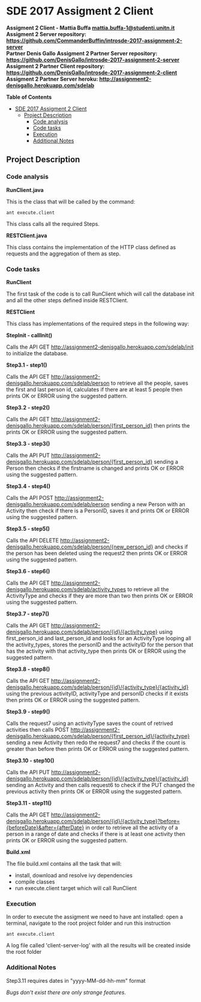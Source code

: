# SDE 2017 Assigment 2 Client 


**Assigment 2 Client - Mattia Buffa mattia.buffa-1@studenti.unitn.it**  
**Assigment 2 Server repository: https://github.com/CommanderBuffin/introsde-2017-assignment-2-server**  
**Partner Denis Gallo**
**Assigment 2 Partner Server repository: https://github.com/DenisGallo/introsde-2017-assignment-2-server**  
**Assigment 2 Partner Client repository: https://github.com/DenisGallo/introsde-2017-assignment-2-client**  
**Assigment 2 Partner Server heroku: http://assignment2-denisgallo.herokuapp.com/sdelab**  

**Table of Contents**

- [SDE 2017 Assigment 2 Client](#sde-2017-assigment-2-Client)
	- [Project Description](#project-description)
		- [Code analysis](#code-analysis)
		- [Code tasks](#code-tasks)
		- [Execution](#execution)
		- [Additional Notes](#additional-notes)

## Project Description

### Code analysis

**RunClient.java**

This is the class that will be called by the command:

```
ant execute.client
```
This class calls all the required Steps.

**RESTClient.java**

This class contains the implementation of the HTTP class defined as requests and the aggregation of them as step.

### Code tasks

**RunClient**

The first task of the code is to call RunClient which will call the database init and all the other steps defined inside RESTClient.

**RESTClient**

This class has implementations of the required steps in the following way:

__StepInit - callInit()__

Calls the API GET http://assignment2-denisgallo.herokuapp.com/sdelab/init to initialize the database.

__Step3.1 - step1()__

Calls the API GET http://assignment2-denisgallo.herokuapp.com/sdelab/person to retrieve all the people, saves the first and last person id, calculates if there are at least 5 people then prints OK or ERROR using the suggested pattern.

__Step3.2 - step2()__

Calls the API GET http://assignment2-denisgallo.herokuapp.com/sdelab/person/{first_person_id} then prints the prints OK or ERROR using the suggested pattern. 

__Step3.3 - step3()__

Calls the API PUT http://assignment2-denisgallo.herokuapp.com/sdelab/person/{first_person_id} sending a Person then checks if the firstname is changed and prints OK or ERROR using the suggested pattern.

__Step3.4 - step4()__

Calls the API POST http://assignment2-denisgallo.herokuapp.com/sdelab/person sending a new Person with an Activity then check if there is a PersonID, saves it and prints OK or ERROR using the suggested pattern.

__Step3.5 - step5()__

Calls the API DELETE http://assignment2-denisgallo.herokuapp.com/sdelab/person/{new_person_id} and checks if the person has been deleted using the request2 then prints OK or ERROR using the suggested pattern.

__Step3.6 - step6()__

Calls the API GET http://assignment2-denisgallo.herokuapp.com/sdelab/activity_types to retrieve all the ActivityType and checks if they are more than two then prints OK or ERROR using the suggested pattern.

__Step3.7 - step7()__

Calls the API GET http://assignment2-denisgallo.herokuapp.com/sdelab/person/{id}/{activity_type} using first_person_id and last_person_id and looks for an ActivityType looping all the activity_types, stores the personID and the activityID for the person that has the activity with that activity_type then prints OK or ERROR using the suggested pattern.

__Step3.8 - step8()__

Calls the API GET http://assignment2-denisgallo.herokuapp.com/sdelab/person/{id}/{activity_type}/{activity_id} using the previous activityID, activityType and personID checks if it exists then prints OK or ERROR using the suggested pattern.

__Step3.9 - step9()__

Calls the request7 using an activityType saves the count of retrived activities then calls POST http://assignment2-denisgallo.herokuapp.com/sdelab/person/{first_person_id}/{activity_type} sending a new Activity then redo the request7 and checks if the count is greater than before then prints OK or ERROR using the suggested pattern.

__Step3.10 - step10()__

Calls the API PUT http://assignment2-denisgallo.herokuapp.com/sdelab/person/{id}/{activity_type}/{activity_id} sending an Activity and then calls request6 to check if the PUT changed the previous activity then prints OK or ERROR using the suggested pattern.

__Step3.11 - step11()__

Calls the API GET http://assignment2-denisgallo.herokuapp.com/sdelab/person/{id}/{activity_type}?before={beforeDate}&after={afterDate} in order to retrieve all the activity of a person in a range of date and checks if there is at least one activity then prints OK or ERROR using the suggested pattern.

**Build.xml**

The file build.xml contains all the task that will:  
- install, download and resolve ivy dependencies  
- compile classes  
- run execute.client target which will call RunClient
	
### Execution

In order to execute the assigment we need to have ant installed: open a terminal, navigate to the root project folder and run this instruction 
```
ant execute.client
```
A log file called 'client-server-log' with all the results will be created inside the root folder

### Additional Notes

Step3.11 requires dates in "yyyy-MM-dd-hh-mm" format 
  
*Bugs don't exist there are only strange features.*